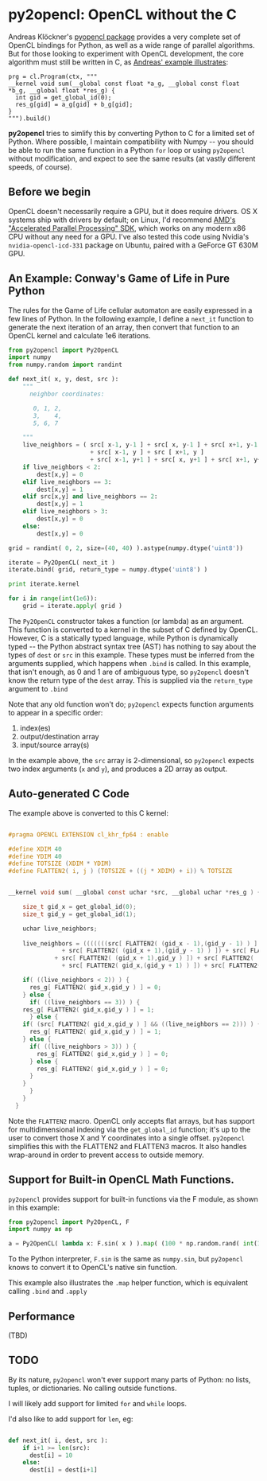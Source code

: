 # py2opencl: OpenCL without the C

Andreas Klöckner's [pyopencl package](http://mathema.tician.de/software/pyopencl/) provides a very complete set of OpenCL bindings for Python, as well as a wide range of parallel algorithms.  But for those looking to experiment with OpenCL development, the core algorithm must still be written in C, as [Andreas' example illustrates](http://documen.tician.de/pyopencl/):

```
prg = cl.Program(ctx, """
__kernel void sum(__global const float *a_g, __global const float *b_g, __global float *res_g) {
  int gid = get_global_id(0);
  res_g[gid] = a_g[gid] + b_g[gid];
}
""").build()
```

**py2opencl** tries to simlify this by converting Python to C for a limited set of Python.  Where possible, I maintain compatibility with Numpy -- you should be able to run the same function in a Python `for` loop or using `py2opencl` without modification, and expect to see the same results (at vastly different speeds, of course).


## Before we begin

OpenCL doesn't necessarily require a GPU, but it does require drivers.  OS X systems ship with drivers by default; on Linux, I'd recommend [AMD's "Accelerated Parallel Processing" SDK](http://developer.amd.com/tools-and-sdks/opencl-zone/amd-accelerated-parallel-processing-app-sdk/), which works on any modern x86 CPU without any need for a GPU.  I've also tested this code using Nvidia's `nvidia-opencl-icd-331` package on Ubuntu, paired with a GeForce GT 630M GPU.


## An Example: Conway's Game of Life in Pure Python

The rules for the Game of Life cellular automaton are easily expressed in a few lines of Python.  In the following example, I define a `next_it` function to generate the next iteration of an array, then convert that function to an OpenCL kernel and calculate 1e6 iterations.

```python
from py2opencl import Py2OpenCL
import numpy
from numpy.random import randint

def next_it( x, y, dest, src ):
    """
      neighbor coordinates:

       0, 1, 2,
       3,    4,
       5, 6, 7

    """
    live_neighbors = ( src[ x-1, y-1 ] + src[ x, y-1 ] + src[ x+1, y-1 ]
                       + src[ x-1, y ] + src [ x+1, y ]
                       + src[ x-1, y+1 ] + src[ x, y+1 ] + src[ x+1, y+1 ] )
    if live_neighbors < 2:
        dest[x,y] = 0
    elif live_neighbors == 3:
        dest[x,y] = 1
    elif src[x,y] and live_neighbors == 2:
        dest[x,y] = 1
    elif live_neighbors > 3:
        dest[x,y] = 0
    else:
        dest[x,y] = 0

grid = randint( 0, 2, size=(40, 40) ).astype(numpy.dtype('uint8'))

iterate = Py2OpenCL( next_it )
iterate.bind( grid, return_type = numpy.dtype('uint8') )

print iterate.kernel

for i in range(int(1e6)):
    grid = iterate.apply( grid )

```

The `Py2OpenCL` constructor takes a function (or lambda) as an argument.  This function is converted to a kernel in the subset of C defined by OpenCL.  However, C is a statically typed language, while Python is dynamically typed -- the Python abstract syntax tree (AST) has nothing to say about the types of `dest` or `src` in this example.   These types must be inferred from the arguments supplied, which happens when `.bind` is called.  In this example, that isn't enough, as 0 and 1 are of ambiguous type, so `py2opencl` doesn't know the return type of the `dest` array.  This is supplied via the `return_type` argument to `.bind`

Note that any old function won't do; `py2opencl` expects function arguments to appear in a specific order:

1. index(es)
2. output/destination array
3. input/source array(s)

In the example above, the `src` array is 2-dimensional, so `py2opencl` expects two index arguments (`x` and `y`), and produces a 2D array as output.


## Auto-generated C Code
The example above is converted to this C kernel:

```C

#pragma OPENCL EXTENSION cl_khr_fp64 : enable

#define XDIM 40
#define YDIM 40
#define TOTSIZE (XDIM * YDIM)
#define FLATTEN2( i, j ) (TOTSIZE + ((j * XDIM) + i)) % TOTSIZE


__kernel void sum( __global const uchar *src, __global uchar *res_g ) {

    size_t gid_x = get_global_id(0);
    size_t gid_y = get_global_id(1);

    uchar live_neighbors;
  
    live_neighbors = (((((((src[ FLATTEN2( (gid_x - 1),(gid_y - 1) ) ] + src[ FLATTEN2( gid_x,(gid_y - 1) ) ]) 
			   + src[ FLATTEN2( (gid_x + 1),(gid_y - 1) ) ]) + src[ FLATTEN2( (gid_x - 1),gid_y ) ]) 
			 + src[ FLATTEN2( (gid_x + 1),gid_y ) ]) + src[ FLATTEN2( (gid_x - 1),(gid_y + 1) ) ]) 
		       + src[ FLATTEN2( gid_x,(gid_y + 1) ) ]) + src[ FLATTEN2( (gid_x + 1),(gid_y + 1) ) ]);

    if( ((live_neighbors < 2)) ) {
      res_g[ FLATTEN2( gid_x,gid_y ) ] = 0;
    } else {
      if( ((live_neighbors == 3)) ) {
	res_g[ FLATTEN2( gid_x,gid_y ) ] = 1;
      } else {
	if( (src[ FLATTEN2( gid_x,gid_y ) ] && ((live_neighbors == 2))) ) {
	  res_g[ FLATTEN2( gid_x,gid_y ) ] = 1;
	} else {
	  if( ((live_neighbors > 3)) ) {
	    res_g[ FLATTEN2( gid_x,gid_y ) ] = 0;
	  } else {
	    res_g[ FLATTEN2( gid_x,gid_y ) ] = 0;
	  }
	}
      }
    }
  }
```

Note the `FLATTEN2` macro.  OpenCL only accepts flat arrays, but has support for multidimensional indexing via the `get_global_id` function; it's up to the user to convert those X and Y coordinates into a single offset.  `py2opencl` simplifies this with the FLATTEN2 and FLATTEN3 macros.  It also handles wrap-around in order to prevent access to outside memory.


## Support for Built-in OpenCL Math Functions.

`py2opencl` provides support for built-in functions via the F module, as shown in this example:

```python
from py2opencl import Py2OpenCL, F
import numpy as np

a = Py2OpenCL( lambda x: F.sin( x ) ).map( (100 * np.random.rand( int(1e3) )).astype('int64') )
```

To the Python interpreter, `F.sin` is the same as `numpy.sin`, but `py2opencl` knows to convert it to OpenCL's native sin function.

This example also illustrates the `.map` helper function, which is equivalent calling `.bind` and `.apply`


## Performance

(TBD)


## TODO

By its nature, `py2opencl` won't ever support many parts of Python: no lists, tuples, or dictionaries.  No calling outside functions.

I will likely add support for limited `for` and `while` loops.

I'd also like to add support for `len`, eg:

```python

def next_it( i, dest, src ):
    if i+1 >= len(src):
      dest[i] = 10
    else:
      dest[i] = dest[i+1]
```
